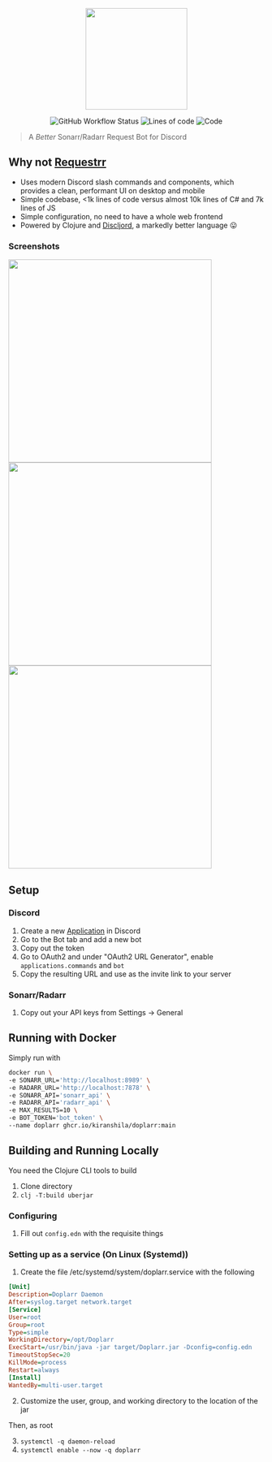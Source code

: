 <p align="center">
  <img src="https://raw.githubusercontent.com/kiranshila/Doplarr/main/logos/logo_cropped.png" width="200">
</p>

</p>
<p align="center">
<img alt="GitHub Workflow Status" src="https://img.shields.io/github/workflow/status/kiranshila/doplarr/Main?style=for-the-badge">
<img alt="Lines of code" src="https://img.shields.io/tokei/lines/github/kiranshila/doplarr?style=for-the-badge">
<img alt="Code" src="https://img.shields.io/badge/code-data-blueviolet?style=for-the-badge">
</p>

> A _Better_ Sonarr/Radarr Request Bot for Discord

## Why not [Requestrr](https://github.com/darkalfx/requestrr)
* Uses modern Discord slash commands and components, which provides a clean, performant UI on desktop and mobile
* Simple codebase, <1k lines of code versus almost 10k lines of C# and 7k lines of JS
* Simple configuration, no need to have a whole web frontend
* Powered by Clojure and [Discljord](https://github.com/IGJoshua/discljord), a markedly better language 😛

### Screenshots

<img src="https://raw.githubusercontent.com/kiranshila/Doplarr/main/screenshots/Request.png" width="400">
<img src="https://raw.githubusercontent.com/kiranshila/Doplarr/main/screenshots/Selection.png" width="400">
<img src="https://raw.githubusercontent.com/kiranshila/Doplarr/main/screenshots/button.png" width="400">

## Setup
### Discord
1. Create a new [Application](https://discord.com/developers/applications) in Discord
2. Go to the Bot tab and add a new bot
3. Copy out the token
4. Go to OAuth2 and under "OAuth2 URL Generator", enable `applications.commands` and `bot`
5. Copy the resulting URL and use as the invite link to your server
### Sonarr/Radarr
1. Copy out your API keys from Settings -> General

## Running with Docker

Simply run with
```bash
docker run \
-e SONARR_URL='http://localhost:8989' \
-e RADARR_URL='http://localhost:7878' \
-e SONARR_API='sonarr_api' \
-e RADARR_API='radarr_api' \
-e MAX_RESULTS=10 \
-e BOT_TOKEN='bot_token' \
--name doplarr ghcr.io/kiranshila/doplarr:main

```

## Building and Running Locally

You need the Clojure CLI tools to build

1. Clone directory
2. `clj -T:build uberjar`

### Configuring

1. Fill out `config.edn` with the requisite things

### Setting up as a service (On Linux (Systemd))

1. Create the file /etc/systemd/system/doplarr.service with the following

```ini
[Unit]
Description=Doplarr Daemon
After=syslog.target network.target
[Service]
User=root
Group=root
Type=simple
WorkingDirectory=/opt/Doplarr
ExecStart=/usr/bin/java -jar target/Doplarr.jar -Dconfig=config.edn
TimeoutStopSec=20
KillMode=process
Restart=always
[Install]
WantedBy=multi-user.target
```

2. Customize the user, group, and working directory to the location of the jar

Then, as root

3. `systemctl -q daemon-reload`
4. `systemctl enable --now -q doplarr`

